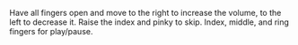 
Have all fingers open and move to the right to increase the volume, to the left to decrease it.
Raise the index and pinky to skip. 
Index, middle, and ring fingers for play/pause.
